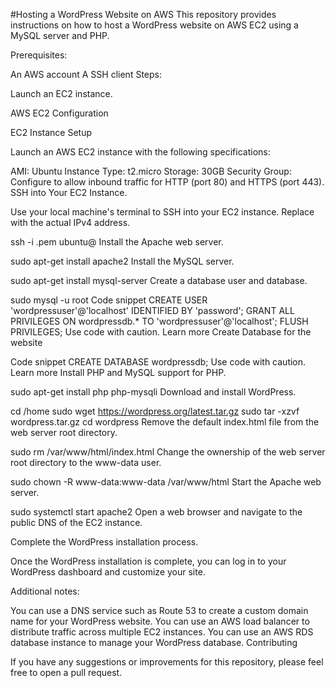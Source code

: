 #Hosting a WordPress Website on AWS
This repository provides instructions on how to host a WordPress website on AWS EC2 using a MySQL server and PHP.

Prerequisites:

An AWS account
A SSH client
Steps:

Launch an EC2 instance.

AWS EC2 Configuration

EC2 Instance Setup

Launch an AWS EC2 instance with the following specifications:

AMI: Ubuntu
Instance Type: t2.micro
Storage: 30GB
Security Group: Configure to allow inbound traffic for HTTP (port 80) and HTTPS (port 443).
SSH into Your EC2 Instance.

Use your local machine's terminal to SSH into your EC2 instance. Replace <YourInstanceIP> with the actual IPv4 address.

ssh -i .pem ubuntu@<YourInstanceIP>
Install the Apache web server.

sudo apt-get install apache2
Install the MySQL server.

sudo apt-get install mysql-server
Create a database user and database.

sudo mysql -u root
Code snippet
CREATE USER 'wordpressuser'@'localhost' IDENTIFIED BY 'password';
GRANT ALL PRIVILEGES ON wordpressdb.* TO 'wordpressuser'@'localhost';
FLUSH PRIVILEGES;
Use code with caution. Learn more
Create Database for the website

Code snippet
CREATE DATABASE wordpressdb;
Use code with caution. Learn more
Install PHP and MySQL support for PHP.

sudo apt-get install php php-mysqli
Download and install WordPress.

cd /home
sudo wget https://wordpress.org/latest.tar.gz
sudo tar -xzvf wordpress.tar.gz
cd wordpress
Remove the default index.html file from the web server root directory.

sudo rm /var/www/html/index.html
Change the ownership of the web server root directory to the www-data user.

sudo chown -R www-data:www-data /var/www/html
Start the Apache web server.

sudo systemctl start apache2
Open a web browser and navigate to the public DNS of the EC2 instance.

Complete the WordPress installation process.

Once the WordPress installation is complete, you can log in to your WordPress dashboard and customize your site.

Additional notes:

You can use a DNS service such as Route 53 to create a custom domain name for your WordPress website.
You can use an AWS load balancer to distribute traffic across multiple EC2 instances.
You can use an AWS RDS database instance to manage your WordPress database.
Contributing

If you have any suggestions or improvements for this repository, please feel free to open a pull request.
